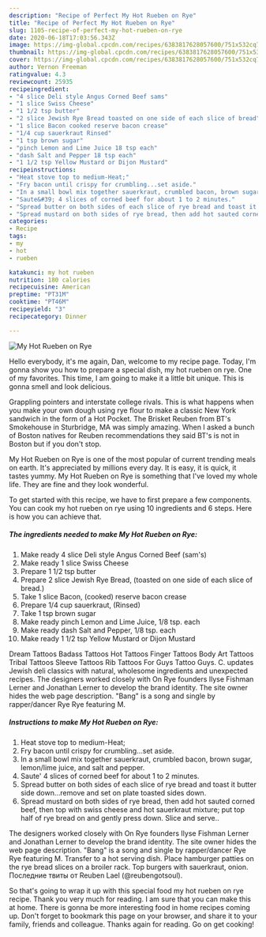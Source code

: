 ```yaml
---
description: "Recipe of Perfect My Hot Rueben on Rye"
title: "Recipe of Perfect My Hot Rueben on Rye"
slug: 1105-recipe-of-perfect-my-hot-rueben-on-rye
date: 2020-06-18T17:03:56.343Z
image: https://img-global.cpcdn.com/recipes/6383817628057600/751x532cq70/my-hot-rueben-on-rye-recipe-main-photo.jpg
thumbnail: https://img-global.cpcdn.com/recipes/6383817628057600/751x532cq70/my-hot-rueben-on-rye-recipe-main-photo.jpg
cover: https://img-global.cpcdn.com/recipes/6383817628057600/751x532cq70/my-hot-rueben-on-rye-recipe-main-photo.jpg
author: Vernon Freeman
ratingvalue: 4.3
reviewcount: 25935
recipeingredient:
- "4 slice Deli style Angus Corned Beef sams"
- "1 slice Swiss Cheese"
- "1 1/2 tsp butter"
- "2 slice Jewish Rye Bread toasted on one side of each slice of bread"
- "1 slice Bacon cooked reserve bacon crease"
- "1/4 cup sauerkraut Rinsed"
- "1 tsp brown sugar"
- "pinch Lemon and Lime Juice 18 tsp each"
- "dash Salt and Pepper 18 tsp each"
- "1 1/2 tsp Yellow Mustard or Dijon Mustard"
recipeinstructions:
- "Heat stove top to medium-Heat;"
- "Fry bacon until crispy for crumbling...set aside."
- "In a small bowl mix together sauerkraut, crumbled bacon, brown sugar, lemon/lime juice, and salt and pepper."
- "Saute&#39; 4 slices of corned beef for about 1 to 2 minutes."
- "Spread butter on both sides of each slice of rye bread and toast it butter side down...remove and set on plate toasted sides down."
- "Spread mustard on both sides of rye bread, then add hot sauted corned beef, then top with swiss cheese and hot sauerkraut mixture; put top half of rye bread on and gently press down. Slice and serve.."
categories:
- Recipe
tags:
- my
- hot
- rueben

katakunci: my hot rueben 
nutrition: 180 calories
recipecuisine: American
preptime: "PT31M"
cooktime: "PT46M"
recipeyield: "3"
recipecategory: Dinner

---
```



![My Hot Rueben on Rye](https://img-global.cpcdn.com/recipes/6383817628057600/751x532cq70/my-hot-rueben-on-rye-recipe-main-photo.jpg)

Hello everybody, it's me again, Dan, welcome to my recipe page. Today, I'm gonna show you how to prepare a special dish, my hot rueben on rye. One of my favorites. This time, I am going to make it a little bit unique. This is gonna smell and look delicious.

Grappling pointers and interstate college rivals. This is what happens when you make your own dough using rye flour to make a classic New York sandwich in the form of a Hot Pocket. The Brisket Reuben from BT&#39;s Smokehouse in Sturbridge, MA was simply amazing. When I asked a bunch of Boston natives for Reuben recommendations they said BT&#39;s is not in Boston but if you don&#39;t stop.

My Hot Rueben on Rye is one of the most popular of current trending meals on earth. It's appreciated by millions every day. It is easy, it is quick, it tastes yummy. My Hot Rueben on Rye is something that I've loved my whole life. They are fine and they look wonderful.


To get started with this recipe, we have to first prepare a few components. You can cook my hot rueben on rye using 10 ingredients and 6 steps. Here is how you can achieve that.

<!--inarticleads1-->

##### The ingredients needed to make My Hot Rueben on Rye:

1. Make ready 4 slice Deli style Angus Corned Beef (sam&#39;s)
1. Make ready 1 slice Swiss Cheese
1. Prepare 1 1/2 tsp butter
1. Prepare 2 slice Jewish Rye Bread, (toasted on one side of each slice of bread.)
1. Take 1 slice Bacon, (cooked) reserve bacon crease
1. Prepare 1/4 cup sauerkraut, (Rinsed)
1. Take 1 tsp brown sugar
1. Make ready pinch Lemon and Lime Juice, 1/8 tsp. each
1. Make ready dash Salt and Pepper, 1/8 tsp. each
1. Make ready 1 1/2 tsp Yellow Mustard or Dijon Mustard


Dream Tattoos Badass Tattoos Hot Tattoos Finger Tattoos Body Art Tattoos Tribal Tattoos Sleeve Tattoos Rib Tattoos For Guys Tattoo Guys. C. updates Jewish deli classics with natural, wholesome ingredients and unexpected recipes. The designers worked closely with On Rye founders Ilyse Fishman Lerner and Jonathan Lerner to develop the brand identity. The site owner hides the web page description. &#34;Bang&#34; is a song and single by rapper/dancer Rye Rye featuring M. 

<!--inarticleads2-->

##### Instructions to make My Hot Rueben on Rye:

1. Heat stove top to medium-Heat;
1. Fry bacon until crispy for crumbling...set aside.
1. In a small bowl mix together sauerkraut, crumbled bacon, brown sugar, lemon/lime juice, and salt and pepper.
1. Saute&#39; 4 slices of corned beef for about 1 to 2 minutes.
1. Spread butter on both sides of each slice of rye bread and toast it butter side down...remove and set on plate toasted sides down.
1. Spread mustard on both sides of rye bread, then add hot sauted corned beef, then top with swiss cheese and hot sauerkraut mixture; put top half of rye bread on and gently press down. Slice and serve..


The designers worked closely with On Rye founders Ilyse Fishman Lerner and Jonathan Lerner to develop the brand identity. The site owner hides the web page description. &#34;Bang&#34; is a song and single by rapper/dancer Rye Rye featuring M. Transfer to a hot serving dish. Place hamburger patties on the rye bread slices on a broiler rack. Top burgers with sauerkraut, onion. Последние твиты от Reuben Lael (@reubengotsoul). 

So that's going to wrap it up with this special food my hot rueben on rye recipe. Thank you very much for reading. I am sure that you can make this at home. There is gonna be more interesting food in home recipes coming up. Don't forget to bookmark this page on your browser, and share it to your family, friends and colleague. Thanks again for reading. Go on get cooking!
